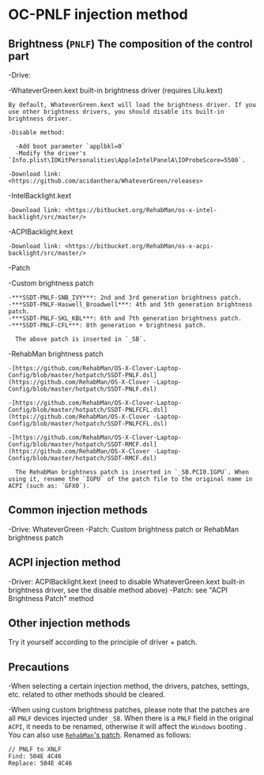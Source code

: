 # OC-PNLF injection method

## Brightness (`PNLF`) The composition of the control part

-Drive:

  -WhateverGreen.kext built-in brightness driver (requires Lilu.kext)

    By default, WhateverGreen.kext will load the brightness driver. If you use other brightness drivers, you should disable its built-in brightness driver.

    -Disable method:

      -Add boot parameter `applbkl=0`
      -Modify the driver's `Info.plist\IOKitPersonalities\AppleIntelPanelA\IOProbeScore=5500`.

    -Download link: <https://github.com/acidanthera/WhateverGreen/releases>

  -IntelBacklight.kext
  
    -Download link: <https://bitbucket.org/RehabMan/os-x-intel-backlight/src/master/>
  
  -ACPIBacklight.kext
  
    -Download link: <https://bitbucket.org/RehabMan/os-x-acpi-backlight/src/master/>
  
-Patch

  -Custom brightness patch

    -***SSDT-PNLF-SNB_IVY***: 2nd and 3rd generation brightness patch.
    -***SSDT-PNLF-Haswell_Broadwell***: 4th and 5th generation brightness patch.
    -***SSDT-PNLF-SKL_KBL***: 6th and 7th generation brightness patch.
    -***SSDT-PNLF-CFL***: 8th generation + brightness patch.

      The above patch is inserted in `_SB`.

  -RehabMan brightness patch
  
    -[https://github.com/RehabMan/OS-X-Clover-Laptop-Config/blob/master/hotpatch/SSDT-PNLF.dsl](https://github.com/RehabMan/OS-X-Clover -Laptop-Config/blob/master/hotpatch/SSDT-PNLF.dsl)
  
    -[https://github.com/RehabMan/OS-X-Clover-Laptop-Config/blob/master/hotpatch/SSDT-PNLFCFL.dsl](https://github.com/RehabMan/OS-X-Clover -Laptop-Config/blob/master/hotpatch/SSDT-PNLFCFL.dsl)
  
    -[https://github.com/RehabMan/OS-X-Clover-Laptop-Config/blob/master/hotpatch/SSDT-RMCF.dsl](https://github.com/RehabMan/OS-X-Clover -Laptop-Config/blob/master/hotpatch/SSDT-RMCF.dsl)
  
      The RehabMan brightness patch is inserted in `_SB.PCI0.IGPU`. When using it, rename the `IGPU` of the patch file to the original name in ACPI (such as: `GFX0`).

## Common injection methods

-Drive: WhateverGreen
-Patch: Custom brightness patch or RehabMan brightness patch

## ACPI injection method

-Driver: ACPIBacklight.kext (need to disable WhateverGreen.kext built-in brightness driver, see the disable method above)
-Patch: see "ACPI Brightness Patch" method

## Other injection methods

Try it yourself according to the principle of driver + patch.

## Precautions

-When selecting a certain injection method, the drivers, patches, settings, etc. related to other methods should be cleared.

-When using custom brightness patches, please note that the patches are all `PNLF` devices injected under `_SB`. When there is a `PNLF` field in the original `ACPI`, it needs to be renamed, otherwise it will affect the `Windows` booting . You can also use [`RehabMan`'s patch](https://github.com/RehabMan/OS-X-Clover-Laptop-Config/tree/master/hotpatch). Renamed as follows:

  ```text
  // PNLF to XNLF
  Find: 504E 4C46
  Replace: 584E 4C46
  ```
